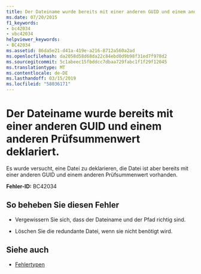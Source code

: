 ```yaml
---
title: Der Dateiname wurde bereits mit einer anderen GUID und einem anderen Prüfsummenwert deklariert.
ms.date: 07/20/2015
f1_keywords:
- bc42034
- vbc42034
helpviewer_keywords:
- BC42034
ms.assetid: 86da5e21-d41a-419e-a216-8712a560a2ad
ms.openlocfilehash: da2058d58d68da22c84ebd0d9b98f31ed7f978d2
ms.sourcegitcommit: 5c1abeec15fbddcc7dbaa729fabc1f1f29f12045
ms.translationtype: MT
ms.contentlocale: de-DE
ms.lasthandoff: 03/15/2019
ms.locfileid: "58036171"
---
```

# <a name="file-name-already-declared-with-a-different-guid-and-checksum-value"></a>Der Dateiname wurde bereits mit einer anderen GUID und einem anderen Prüfsummenwert deklariert.
Es wurde versucht, eine Datei zu deklarieren, die Datei ist aber bereits mit einer anderen GUID und einem anderen Prüfsummenwert vorhanden.  
  
 **Fehler-ID:** BC42034  
  
## <a name="to-correct-this-error"></a>So beheben Sie diesen Fehler  
  
-   Vergewissern Sie sich, dass der Dateiname und der Pfad richtig sind.  
  
-   Löschen Sie die redundante Datei, wenn sie nicht benötigt wird.  
  
## <a name="see-also"></a>Siehe auch

- [Fehlertypen](../../visual-basic/programming-guide/language-features/error-types.md)
